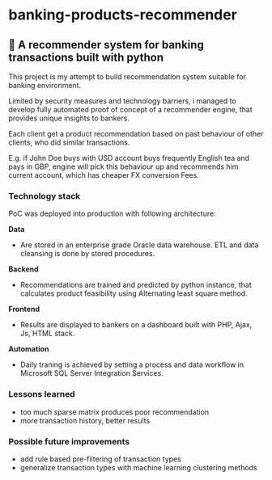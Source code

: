 # banking-products-recommender

<h2>🏦 A recommender system for banking transactions built with python</h2>

This project is my attempt to build recommendation system suitable for banking environment.

Limited by security measures and technology barriers, i managed to develop fully automated proof of concept of a recommender engine, that provides unique insights to bankers.

Each client get a product recommendation based on past behaviour of other clients, who did similar transactions.

E.g. if John Doe buys with USD account buys frequently English tea and pays in GBP, engine will pick this behaviour up and recommends him current account, which has cheaper FX conversion Fees.

<h3> Technology stack </h3>

PoC was deployed into production with following architecture:

<b>Data</b>
* Are stored in an enterprise grade Oracle data warehouse. ETL and data cleansing is done by stored procedures.

<b>Backend</b>
* Recommendations are trained and predicted by python instance, that calculates product feasibility using Alternating least square method.

<b>Frontend</b>
* Results are displayed to bankers on a dashboard built with PHP, Ajax, Js, HTML stack.

<b>Automation</b>
* Daily traning is achieved by setting a process and data workflow in Microsoft SQL Server Integration Services.

<h3>Lessons learned</h3>

* too much sparse matrix produces poor recommendation
* more transaction history, better results

<h3>Possible future improvements</h3>

* add rule based pre-filtering of transaction types
* generalize transaction types with machine learning clustering methods
